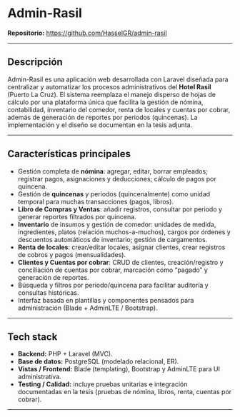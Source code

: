 # Admin-Rasil

**Repositorio:** https://github.com/HasselGR/admin-rasil  


---

## Descripción
Admin-Rasil es una aplicación web desarrollada con Laravel diseñada para centralizar y automatizar los procesos administrativos del **Hotel Rasil** (Puerto La Cruz). El sistema reemplaza el manejo disperso de hojas de cálculo por una plataforma única que facilita la gestión de nómina, contabilidad, inventario del comedor, renta de locales y cuentas por cobrar, además de generación de reportes por periodos (quincenas). La implementación y el diseño se documentan en la tesis adjunta. 

---

## Características principales
- Gestión completa de **nómina**: agregar, editar, borrar empleados; registrar pagos, asignaciones y deducciones; cálculo de pagos por quincena.   
- Gestión de **quincenas** y periodos (quincenalmente) como unidad temporal para muchas transacciones (pagos, libros).
- **Libro de Compras y Ventas**: añadir registros, consultar por periodo y generar reportes filtrados por quincena. 
- **Inventario** de insumos y gestión de comedor: unidades de medida, ingredientes, platos (relación muchos-a-muchos), cargos por órdenes y descuentos automáticos de inventario; gestión de cargamentos. 
- **Renta de locales**: crear/editar locales, asignar clientes, crear registros de cobros y pagos (mensualidades).   
- **Clientes y Cuentas por cobrar**: CRUD de clientes, creación/registro y conciliación de cuentas por cobrar, marcación como “pagado” y generación de reportes.   
- Búsqueda y filtros por periodo/quincena para facilitar auditoría y consultas históricas. 
- Interfaz basada en plantillas y componentes pensados para administración (Blade + AdminLTE / Bootstrap).

---

## Tech stack
- **Backend:** PHP + Laravel (MVC). 
- **Base de datos:** PostgreSQL (modelado relacional, ER). 
- **Vistas / Frontend:** Blade (templating), Bootstrap y AdminLTE para UI administrativa. 
- **Testing / Calidad:** incluye pruebas unitarias e integración documentadas en la tesis (pruebas de nómina, libros, renta, cuentas por cobrar).
---
